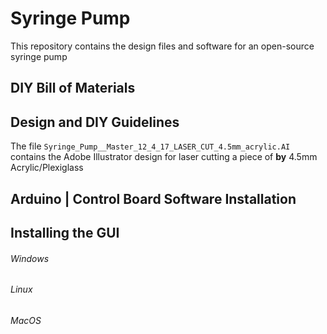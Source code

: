 # Syringe Pump
This repository contains the design files and software for an open-source syringe pump

## DIY Bill of Materials

## Design and DIY Guidelines
The file `Syringe_Pump__Master_12_4_17_LASER_CUT_4.5mm_acrylic.AI` contains the Adobe Illustrator design for laser cutting a piece of **by** 4.5mm Acrylic/Plexiglass

## Arduino | Control Board Software Installation

## Installing the GUI
###### Windows

###### Linux

###### MacOS


